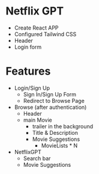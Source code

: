 # Netflix GPT
- Create React APP
- Configured Tailwind CSS
- Header
- Login form


# Features
- Login/Sign Up
    - Sign In/Sign Up Form
    - Redirect to Browse Page
- Browse (after authentication)
    - Header
    - main Movie
        - trailer in the background
        - Title & Description
        - Movie Suggestions
            - MovieLists * N
- NetflixGPT
    - Search bar
    - Movie Suggestions